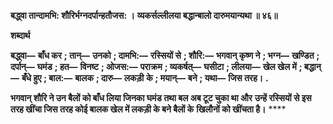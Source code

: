 **बद्ध्वा तान्दामभि: शौरिर्भग्नदर्पान्हतौजस: ।** **व्यकर्सल्लीलया बद्धान्बालो दारुमयान्यथा ॥ ४६॥** 

**शब्दार्थ** 

**बद्ध्वा—** **बाँध कर** **; तान्—** **उनको** **; दामभि:—** **रस्सियों से** **; शौरि:—** **भगवान् कृष्ण ने** **; भग्न—** **खण्डित** **; दर्पान्—** **घमंड** **; हत—** **विनष्ट** **; ओजस:—** **पराक्रम** **; व्यकर्षत्—** **घसीटा** **; लीलया—** **खेल खेल में** **; बद्धान्—** **बँधे हुए** **; बाल:—** **बालक** **; दारु—** **लकड़ी** **के** **; मयान्—** **बने** **; यथा—** **जिस तरह।** **.** 

**भगवान् शौरि ने उन बैलों को बाँध लिया जिनका घमंड तथा बल अब टूट चुका था और** **उन्हें रस्सियों से इस तरह खींचा जिस तरह कोई बालक खेल में लकड़ी के बने बैलों के** **खिलौनों को खींचता है।** **** 